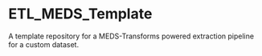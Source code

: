 # ETL_MEDS_Template
A template repository for a MEDS-Transforms powered extraction pipeline for a custom dataset.
